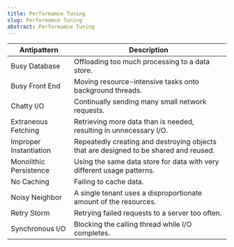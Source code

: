 ```yaml
---
title: Performamce Tuning
slug: Performamce Tuning
abstract: Performamce Tuning
---
```


| **Antipattern**            | **Description**                                                                           |
| ---------------------- | ------------------------------------------------------------------------------------- |
| Busy Database          | Offloading too much processing to a data store.                                       |
| Busy Front End         | Moving resource-intensive tasks onto background threads.                              |
| Chatty I/O             | Continually sending many small network requests.                                      |
| Extraneous Fetching    | Retrieving more data than is needed, resulting in unnecessary I/O.                    |
| Improper Instantiation | Repeatedly creating and destroying objects that are designed to be shared and reused. |
| Monolithic Persistence | Using the same data store for data with very different usage patterns.                |
| No Caching             | Failing to cache data.                                                                |
| Noisy Neighbor         | A single tenant uses a disproportionate amount of the resources.                      |
| Retry Storm            | Retrying failed requests to a server too often.                                       |
| Synchronous I/O        | Blocking the calling thread while I/O completes.                                      |


